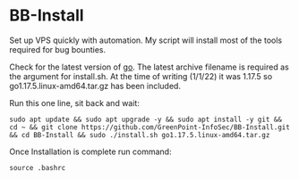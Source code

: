 # BB-Install

Set up VPS quickly with automation. My script will install most of the tools required for bug bounties.

Check for the latest version of [go](https://go.dev/doc/install). The latest archive filename is required as the argument for install.sh. At the time of writing (1/1/22) it was 1.17.5 so go1.17.5.linux-amd64.tar.gz has been included.  

Run this one line, sit back and wait:

	sudo apt update && sudo apt upgrade -y && sudo apt install -y git && cd ~ && git clone https://github.com/GreenPoint-InfoSec/BB-Install.git && cd BB-Install && sudo ./install.sh go1.17.5.linux-amd64.tar.gz

Once Installation is complete run command:

	source .bashrc
